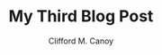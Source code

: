 ---
layout: ../../layouts/MarkdownPostLayout.astro
title: 'My Third Blog Post'
pubDate: 2022-07-15
description: "I had some challenges, but asking in the community really helped! It wasn't always smooth sailing, but I'm enjoying building with Astro. And, the [Discord community](https://astro.build/chat) is really friendly and helpful!"
author: 'Clifford M. Canoy'
image:
  url: 'https://docs.astro.build/assets/rays.webp'
  alt: 'The Astro logo on a dark background with rainbow rays.'
tags: ["astro", "learning in public", "setbacks", "community"]
icon: "🌈"
summary: "This week brought a few bumps in the road, but they turned into valuable learning moments. 🌈 I ran into some confusion while trying to structure components, but instead of giving up, I reached out to the Astro Discord Community. Everyone was incredibly helpful and supportive. It’s reassuring to know that I’m not learning alone — and setbacks are just part of the journey!
"
---